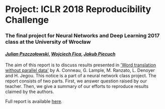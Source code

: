 # Project: ICLR 2018 Reproducibility Challenge
### The final project for Neural Networks and Deep Learning 2017 class at the University of Wrocław
#### [*Julian Pszczołowski*](mailto:julian.pszczolowski@gmail.com), [*Wojciech Fica*](mailto:wojtekfica@gmail.com), [*Jakub Piecuch*](mailto:j.piecuch96@gmail.com)


The aim of this report is to discuss results presented in ['Word translation without parallel data'](https://arxiv.org/pdf/1710.04087.pdf) by A. Conneau, G. Lample, M. Ranzato, L. Denoyer and H. Jegou. This notice is a part of a neural network class project. The report consists of two parts. First, we answer question raised by our teacher. Then, we give a summary of our efforts to reproduce results claimed by the authors.

Full report is available [here](project.md).
